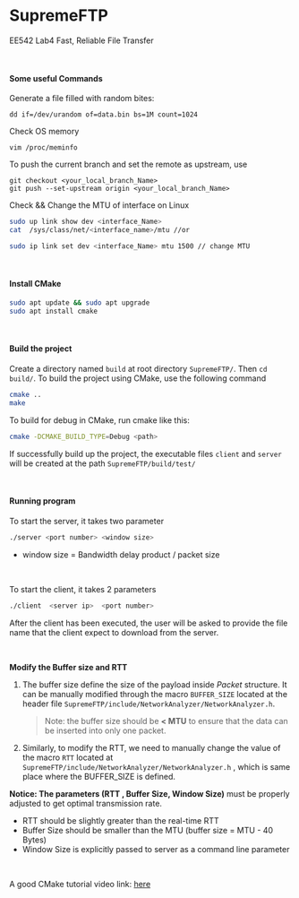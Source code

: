 # SupremeFTP

EE542 Lab4  Fast, Reliable File Transfer

&nbsp;
&nbsp;

#### Some useful Commands

Generate a file filled with random bites:

```
dd if=/dev/urandom of=data.bin bs=1M count=1024
```

Check OS memory

```
vim /proc/meminfo
```

To push the current branch and set the remote as upstream, use

```git
git checkout <your_local_branch_Name>
git push --set-upstream origin <your_local_branch_Name>
```

Check && Change the MTU of interface on Linux

```bash
sudo up link show dev <interface_Name>
cat  /sys/class/net/<interface_name>/mtu //or

sudo ip link set dev <interface_Name> mtu 1500 // change MTU
```

&nbsp;
&nbsp;

#### Install CMake

```bash
sudo apt update && sudo apt upgrade
sudo apt install cmake
```

&nbsp;
&nbsp;

#### Build the project

Create a directory named `build` at root directory `SupremeFTP/`.  Then `cd build/`. To build the project using CMake, use the following command

```bash
cmake ..
make
```

To build for debug in CMake, run cmake like this:

```bash
cmake -DCMAKE_BUILD_TYPE=Debug <path>
```

If successfully build up the project, the executable files `client` and `server` will be created at the path `SupremeFTP/build/test/` 

&nbsp;

#### Running program

To start the server, it takes two parameter

```bash
./server <port number> <window size>
```

- window size = Bandwidth delay product / packet size

&nbsp;

To start the client, it takes 2 parameters

```bash
./client  <server ip>  <port number> 
```

After the client has been executed, the user will be asked to provide the file name that the client expect to download from the server. 

&nbsp;

**Modify the Buffer size and RTT**

1.  The buffer size define the size of the payload inside *Packet* structure. It can be manually modified through the macro `BUFFER_SIZE` located at the header file `SupremeFTP/include/NetworkAnalyzer/NetworkAnalyzer.h`.  

    > Note:  the buffer size should be **< MTU** to ensure that the data can be inserted into only one packet. 

2. Similarly, to modify the RTT, we need to manually change the value of the macro `RTT` located at `SupremeFTP/include/NetworkAnalyzer/NetworkAnalyzer.h` , which is same place where the BUFFER_SIZE is defined. 


**Notice:  The parameters (RTT , Buffer Size, Window Size)** must be properly adjusted to get optimal transmission rate.
- RTT should be slightly greater than the real-time RTT
- Buffer Size should be smaller than the MTU  (buffer size = MTU - 40 Bytes)
- Window Size is explicitly passed to server as a command line parameter  


&nbsp;

A good CMake tutorial video link:  [here](https://youtu.be/AJRGU_XgVMQ)
